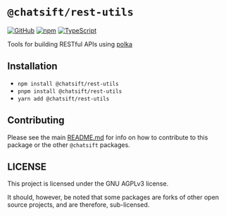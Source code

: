 # `@chatsift/rest-utils`

[![GitHub](https://img.shields.io/badge/License-GNU%20AGPLv3-yellow.svg)](https://github.com/ChatSift/utilities/blob/main/LICENSE)
[![npm](https://img.shields.io/npm/v/@chatsift/rest-utils?color=crimson&logo=npm)](https://www.npmjs.com/package/@chatsift/rest-utils)
[![TypeScript](https://github.com/ChatSift/utilities/actions/workflows/quality.yml/badge.svg)](https://github.com/ChatSift/utilities/actions/workflows/quality.yml)

Tools for building RESTful APIs using [polka](https://github.com/lukeed/polka)

## Installation

- `npm install @chatsift/rest-utils`
- `pnpm install @chatsift/rest-utils`
- `yarn add @chatsift/rest-utils`

## Contributing

Please see the main [README.md](https://github.com/ChatSift/utilities) for info on how to contribute to this package or the other `@chatsift` packages.

## LICENSE

This project is licensed under the GNU AGPLv3 license.

It should, however, be noted that some packages are forks of other open source projects, and are therefore, sub-licensed.
